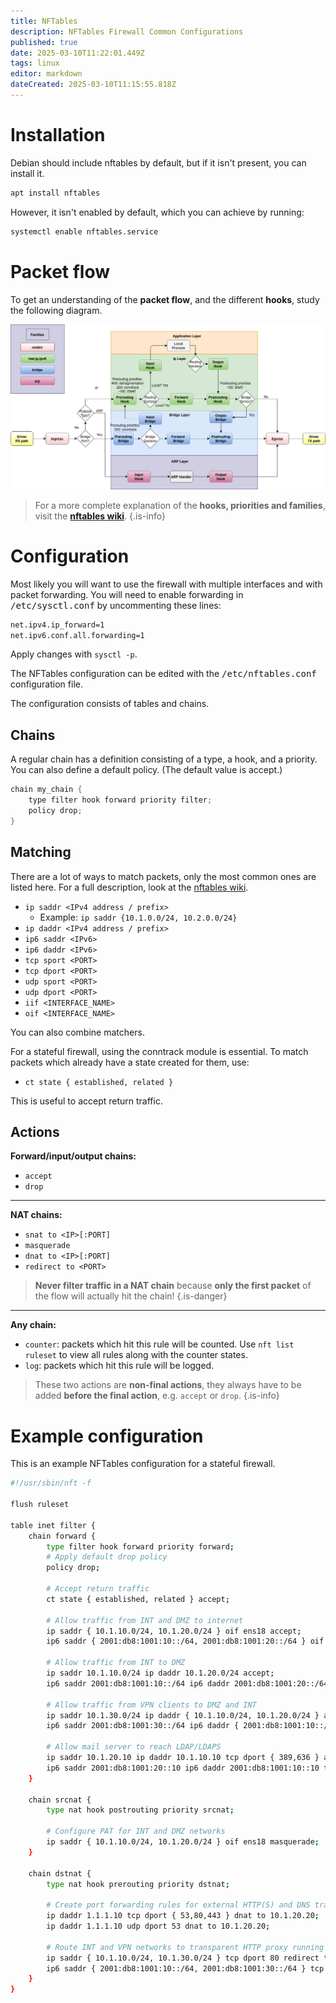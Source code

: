 ```yaml
---
title: NFTables
description: NFTables Firewall Common Configurations
published: true
date: 2025-03-10T11:22:01.449Z
tags: linux
editor: markdown
dateCreated: 2025-03-10T11:15:55.818Z
---
```


# Installation

Debian should include nftables by default, but if it isn't present, you can install it.

```bash
apt install nftables
```

However, it isn't enabled by default, which you can achieve by running:

```bash
systemctl enable nftables.service
```

# Packet flow

To get an understanding of the **packet flow**, and the different **hooks**, study the following diagram.

![nf-hooks.png](/nf-hooks.png)

> For a more complete explanation of the **hooks, priorities and families**, visit the [**nftables wiki**](https://wiki.nftables.org/wiki-nftables/index.php/Netfilter_hooks).
{.is-info}

# Configuration

Most likely you will want to use the firewall with multiple interfaces and with packet forwarding. You will need to enable forwarding in <kbd>/etc/sysctl.conf</kbd> by uncommenting these lines:

```bash
net.ipv4.ip_forward=1
net.ipv6.conf.all.forwarding=1
```

Apply changes with `sysctl -p`.

The NFTables configuration can be edited with the <kbd>/etc/nftables.conf</kbd> configuration file.

The configuration consists of tables and chains.

## Chains

A regular chain has a definition consisting of a type, a hook, and a priority. You can also define a default policy. (The default value is accept.)

```c
chain my_chain {
	type filter hook forward priority filter;
	policy drop;
}
```

## Matching

There are a lot of ways to match packets, only the most common ones are listed here. For a full description, look at the [nftables wiki](https://wiki.nftables.org/wiki-nftables/index.php/Matching_packet_headers).

- `ip saddr <IPv4 address / prefix>`
  - Example: `ip saddr {10.1.0.0/24, 10.2.0.0/24}`
- `ip daddr <IPv4 address / prefix>`
- `ip6 saddr <IPv6>`
- `ip6 daddr <IPv6>`
- `tcp sport <PORT>`
- `tcp dport <PORT>`
- `udp sport <PORT>`
- `udp dport <PORT>`
- `iif <INTERFACE_NAME>`
- `oif <INTERFACE_NAME>`

You can also combine matchers.

For a stateful firewall, using the conntrack module is essential. To match packets which already have a state created for them, use:

- `ct state { established, related }`

This is useful to accept return traffic.

## Actions

**Forward/input/output chains:**

- `accept`
- `drop`

---

**NAT chains:**

- `snat to <IP>[:PORT]`
- `masquerade`
- `dnat to <IP>[:PORT]`
- `redirect to <PORT>`

> **Never filter traffic in a NAT chain** because **only the first packet** of the flow will actually hit the chain!
{.is-danger}

---

**Any chain:**

- `counter`: packets which hit this rule will be counted. Use `nft list ruleset` to view all rules along with the counter states.
- `log`: packets which hit this rule will be logged.

> These two actions are **non-final actions**, they always have to be added **before the final action**, e.g. `accept` or `drop`.
{.is-info}

# Example configuration

This is an example NFTables configuration for a stateful firewall.

```bash
#!/usr/sbin/nft -f

flush ruleset

table inet filter {
	chain forward {
		type filter hook forward priority forward;
		# Apply default drop policy
		policy drop;
    
		# Accept return traffic
		ct state { established, related } accept;
    
		# Allow traffic from INT and DMZ to internet
		ip saddr { 10.1.10.0/24, 10.1.20.0/24 } oif ens18 accept;
		ip6 saddr { 2001:db8:1001:10::/64, 2001:db8:1001:20::/64 } oif ens18 accept;
    
		# Allow traffic from INT to DMZ
		ip saddr 10.1.10.0/24 ip daddr 10.1.20.0/24 accept;
		ip6 saddr 2001:db8:1001:10::/64 ip6 daddr 2001:db8:1001:20::/64 accept;
    
		# Allow traffic from VPN clients to DMZ and INT
		ip saddr 10.1.30.0/24 ip daddr { 10.1.10.0/24, 10.1.20.0/24 } accept;
		ip6 saddr 2001:db8:1001:30::/64 ip6 daddr { 2001:db8:1001:10::/64, 2001:db8:1001:20::/64 } accept;
    
		# Allow mail server to reach LDAP/LDAPS
		ip saddr 10.1.20.10 ip daddr 10.1.10.10 tcp dport { 389,636 } accept;
		ip6 saddr 2001:db8:1001:20::10 ip6 daddr 2001:db8:1001:10::10 tcp dport { 389,636 } accept;
	}
  
	chain srcnat {
		type nat hook postrouting priority srcnat;
    
		# Configure PAT for INT and DMZ networks
		ip saddr { 10.1.10.0/24, 10.1.20.0/24 } oif ens18 masquerade;
	}
  
	chain dstnat {
		type nat hook prerouting priority dstnat;
    
		# Create port forwarding rules for external HTTP(S) and DNS traffic
		ip daddr 1.1.1.10 tcp dport { 53,80,443 } dnat to 10.1.20.20;
		ip daddr 1.1.1.10 udp dport 53 dnat to 10.1.20.20;
    
		# Route INT and VPN networks to transparent HTTP proxy running on this host
		ip saddr { 10.1.10.0/24, 10.1.30.0/24 } tcp dport 80 redirect to 3128;
		ip6 saddr { 2001:db8:1001:10::/64, 2001:db8:1001:30::/64 } tcp dport 80 redirect to 3128;
	}
}
```
